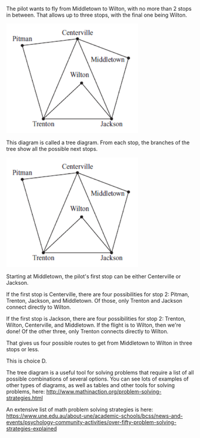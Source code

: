 The pilot wants to fly from Middletown to Wilton, with no more than 2 stops in between. That allows up to three stops, with the final one being Wilton.

![](MA-2011-06-28a.png)

This diagram is called a tree diagram. From each stop, the branches of the tree show all the possible next stops.

![](MA-2011-06-28a.png)

Starting at Middletown, the pilot's first stop can be either Centerville or Jackson.

If the first stop is Centerville, there are four possibilities for stop 2: Pitman, Trenton, Jackson, and Middletown. Of those, only Trenton and Jackson connect directly to Wilton.

If the first stop is Jackson, there are four possibilities for stop 2: Trenton, Wilton, Centerville, and Middletown. If the flight is to Wilton, then we're done! Of the other three, only Trenton connects directly to Wilton.

That gives us four possible routes to get from Middletown to Wilton in
three stops or less.

This is choice D.

The tree diagram is a useful tool for solving problems that require a
list of all possible combinations of several options. You can see lots
of examples of other types of diagrams, as well as tables and other
tools for solving problems, here:
<http://www.mathinaction.org/problem-solving-strategies.html>

An extensive list of math problem solving strategies is here:
<https://www.une.edu.au/about-une/academic-schools/bcss/news-and-events/psychology-community-activities/over-fifty-problem-solving-strategies-explained>
